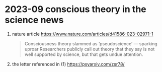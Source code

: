# 2023-09 conscious theory in the science news

1. nature article <https://www.nature.com/articles/d41586-023-02971-1>
	>  Consciousness theory slammed as ‘pseudoscience’ — sparking uproar
	>  Researchers publicly call out theory that they say is not well supported by science, but that gets undue attention.  
2. the letter referenced in (1) <https://psyarxiv.com/zsr78/>  



